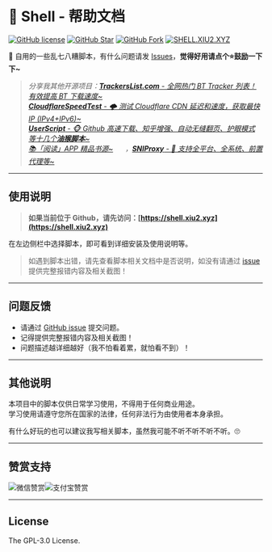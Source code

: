 # 📖 Shell - 帮助文档

[![GitHub license](https://img.shields.io/github/license/XIU2/Shell.svg?style=flat-square&color=3ba675&logo=github)](https://github.com/XIU2/Shell/)
[![GitHub Star](https://img.shields.io/github/stars/XIU2/Shell.svg?style=flat-square&label=Star&color=3ba675&logo=github)](https://github.com/XIU2/Shell/)
[![GitHub Fork](https://img.shields.io/github/forks/XIU2/Shell.svg?style=flat-square&label=Fork&color=3ba675&logo=github)](https://github.com/XIU2/Shell/)
[![SHELL.XIU2.XYZ](https://img.shields.io/static/v1?label=%20&message=SHELL.XIU2.XYZ&style=flat-square&labelColor=42B983&color=3ba675&logo=data:image/png;base64,iVBORw0KGgoAAAANSUhEUgAAABAAAAAQCAYAAAAf8/9hAAAAUElEQVR42mN02tn8n4ECwEg1A/a61eBUtOHxGTh78vUdNDYAm+JcTY+hZAA2vwfImmDIOe9qobIBMIDNuchiMMOGiAHY/E5SGJBlAKmAYgMA9YZy4TweQEoAAAAASUVORK5CYII=)](https://shell.xiu2.xyz)

🔧 自用的一些乱七八糟脚本，有什么问题请发 [Issues](https://github.com/XIU2/Shell/issues/new/choose)，**觉得好用请点个⭐鼓励一下下~**  

> _分享我其他开源项目：[**TrackersList.com** - 全网热门 BT Tracker 列表！有效提高 BT 下载速度~](https://github.com/XIU2/TrackersListCollection) <img src="https://img.shields.io/github/stars/XIU2/TrackersListCollection.svg?style=flat-square&label=Star&color=4285dd&logo=github" height="16px" />_  
> _[**CloudflareSpeedTest** - 🌩 测试 Cloudflare CDN 延迟和速度，获取最快 IP (IPv4+IPv6)~](https://github.com/XIU2/CloudflareSpeedTest) <img src="https://img.shields.io/github/stars/XIU2/CloudflareSpeedTest.svg?style=flat-square&label=Star&color=4285dd&logo=github" height="16px" />_  
> _[**UserScript** - 🐵 Github 高速下载、知乎增强、自动无缝翻页、护眼模式 等十几个**油猴脚本**~](https://github.com/XIU2/UserScript) <img src="https://img.shields.io/github/stars/XIU2/UserScript.svg?style=flat-square&label=Star&color=4285dd&logo=github" height="16px" />_  
> _[📚「阅读」APP 精品书源~](https://github.com/XIU2/Yuedu) <img src="https://img.shields.io/github/stars/XIU2/Yuedu.svg?style=flat-square&label=Star&color=4285dd&logo=github" height="16px" /> ，[**SNIProxy** - 🧷 支持全平台、全系统、前置代理等~](https://github.com/XIU2/SNIProxy) <img src="https://img.shields.io/github/stars/XIU2/SNIProxy.svg?style=flat-square&label=Star&color=4285dd&logo=github" height="16px" />_

****

## 使用说明

> **如果当前位于 Github，请先访问：[https://shell.xiu2.xyz](https://shell.xiu2.xyz)**  

在左边侧栏中选择脚本，即可看到详细安装及使用说明等。

> 如遇到脚本出错，请先查看脚本相关文档中是否说明，如没有请通过 [issue](https://github.com/XIU2/Shell/issues/new/choose) 提供完整报错内容及相关截图！  

****

## 问题反馈

- 请通过 [GitHub issue](https://github.com/XIU2/Shell/issues) 提交问题。  
- 记得提供完整报错内容及相关截图！
- 问题描述越详细越好（我不怕看着累，就怕看不到）！  

****

## 其他说明

本项目中的脚本仅供日常学习使用，不得用于任何商业用途。  
学习使用请遵守您所在国家的法律，任何非法行为由使用者本身承担。  

有什么好玩的也可以建议我写相关脚本，虽然我可能不听不听不听不听。🙄  

****

## 赞赏支持

![微信赞赏](https://cdn.staticaly.com/gh/XIU2/XIU2/master/img/zs-01.png)![支付宝赞赏](https://cdn.staticaly.com/gh/XIU2/XIU2/master/img/zs-02.png)

****

## License

The GPL-3.0 License.